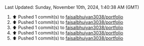 <!--RECENT_ACTIVITY:last_update-->
Last Updated: Sunday, November 10th, 2024, 1:40:38 AM (GMT)
<!--RECENT_ACTIVITY:last_update_end-->
<!--RECENT_ACTIVITY:start-->
1. ⬆️ Pushed 1 commit(s) to [faisalbhuiyan3038/portfolio](https://github.com/faisalbhuiyan3038/portfolio)<br>
2. ⬆️ Pushed 1 commit(s) to [faisalbhuiyan3038/portfolio](https://github.com/faisalbhuiyan3038/portfolio)<br>
3. ⬆️ Pushed 1 commit(s) to [faisalbhuiyan3038/portfolio](https://github.com/faisalbhuiyan3038/portfolio)<br>
4. ⬆️ Pushed 1 commit(s) to [faisalbhuiyan3038/portfolio](https://github.com/faisalbhuiyan3038/portfolio)<br>
5. ⬆️ Pushed 1 commit(s) to [faisalbhuiyan3038/portfolio](https://github.com/faisalbhuiyan3038/portfolio)<br>
<!--RECENT_ACTIVITY:end-->
